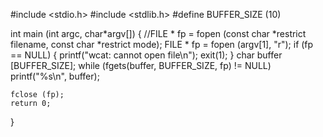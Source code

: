  #include <stdio.h>
#include <stdlib.h> 
#define BUFFER_SIZE (10)

int main (int argc, char*argv[])
{
    //FILE * fp = fopen (const char *restrict filename, const char *restrict mode);
    FILE * fp = fopen (argv[1], "r");
    if (fp == NULL)
    {
        printf("wcat: cannot open file\n");
        exit(1);
    }
    char buffer [BUFFER_SIZE];
        while (fgets(buffer, BUFFER_SIZE, fp) != NULL)
        printf("%s\n", buffer);
    
    fclose (fp);
    return 0;
}
